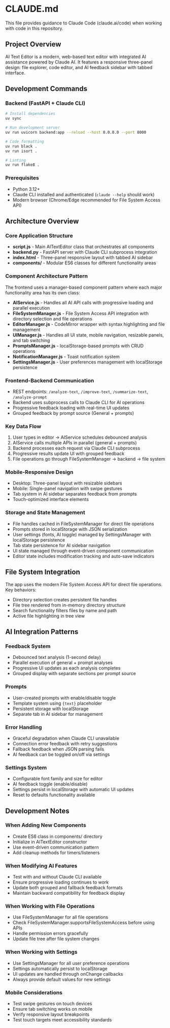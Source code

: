 # CLAUDE.md

This file provides guidance to Claude Code (claude.ai/code) when working with code in this repository.

## Project Overview

AI Text Editor is a modern, web-based text editor with integrated AI assistance powered by Claude AI. It features a responsive three-panel design: file explorer, code editor, and AI feedback sidebar with tabbed interface.

## Development Commands

### Backend (FastAPI + Claude CLI)
```bash
# Install dependencies
uv sync

# Run development server
uv run uvicorn backend:app --reload --host 0.0.0.0 --port 8000

# Code formatting
uv run black .
uv run isort .

# Linting
uv run flake8 .
```

### Prerequisites
- Python 3.12+
- Claude CLI installed and authenticated (`claude --help` should work)
- Modern browser (Chrome/Edge recommended for File System Access API)

## Architecture Overview

### Core Application Structure
- **script.js** - Main AITextEditor class that orchestrates all components
- **backend.py** - FastAPI server with Claude CLI subprocess integration
- **index.html** - Three-panel responsive layout with tabbed AI sidebar
- **components/** - Modular ES6 classes for different functionality areas

### Component Architecture Pattern
The frontend uses a manager-based component pattern where each major functionality area has its own class:

- **AIService.js** - Handles all AI API calls with progressive loading and parallel execution
- **FileSystemManager.js** - File System Access API integration with directory selection and file operations
- **EditorManager.js** - CodeMirror wrapper with syntax highlighting and file management
- **UIManager.js** - Handles all UI state, mobile navigation, resizable panels, and tab switching
- **PromptsManager.js** - localStorage-based prompts with CRUD operations
- **NotificationManager.js** - Toast notification system
- **SettingsManager.js** - User preferences management with localStorage persistence

### Frontend-Backend Communication
- REST endpoints: `/analyze-text`, `/improve-text`, `/summarize-text`, `/analyze-prompt`
- Backend uses subprocess calls to Claude CLI for AI operations
- Progressive feedback loading with real-time UI updates
- Grouped feedback by prompt source (General + prompts)

### Key Data Flow
1. User types in editor → AIService schedules debounced analysis
2. AIService calls multiple APIs in parallel (general + prompts)
3. Backend processes each request via Claude CLI subprocess
4. Progressive results update UI with grouped feedback
5. File operations go through FileSystemManager → backend → file system

### Mobile-Responsive Design
- Desktop: Three-panel layout with resizable sidebars
- Mobile: Single-panel navigation with swipe gestures
- Tab system in AI sidebar separates feedback from prompts
- Touch-optimized interface elements

### Storage and State Management
- File handles cached in FileSystemManager for direct file operations
- Prompts stored in localStorage with JSON serialization
- User settings (fonts, AI toggle) managed by SettingsManager with localStorage persistence
- Tab state persistence for AI sidebar navigation
- UI state managed through event-driven component communication
- Editor state includes modification tracking and auto-save indicators

## File System Integration

The app uses the modern File System Access API for direct file operations. Key behaviors:
- Directory selection creates persistent file handles
- File tree rendered from in-memory directory structure
- Search functionality filters files by name and path
- Active file highlighting in tree view

## AI Integration Patterns

### Feedback System
- Debounced text analysis (1-second delay)
- Parallel execution of general + prompt analyses
- Progressive UI updates as each analysis completes
- Grouped display with separate sections per prompt source

### Prompts
- User-created prompts with enable/disable toggle
- Template system using `{text}` placeholder
- Persistent storage with localStorage
- Separate tab in AI sidebar for management

### Error Handling
- Graceful degradation when Claude CLI unavailable
- Connection error feedback with retry suggestions
- Fallback feedback when JSON parsing fails
- AI feedback can be toggled on/off via settings

### Settings System
- Configurable font family and size for editor
- AI feedback toggle (enable/disable)
- Settings persist in localStorage with automatic UI updates
- Reset to defaults functionality available

## Development Notes

### When Adding New Components
- Create ES6 class in components/ directory
- Initialize in AITextEditor constructor
- Use event-driven communication pattern
- Add cleanup methods for timers/listeners

### When Modifying AI Features
- Test with and without Claude CLI available
- Ensure progressive loading continues to work
- Update both grouped and fallback feedback formats
- Maintain backward compatibility for feedback display

### When Working with File Operations
- Use FileSystemManager for all file operations
- Check FileSystemManager.supportsFileSystemAccess before using APIs
- Handle permission errors gracefully
- Update file tree after file system changes

### When Working with Settings
- Use SettingsManager for all user preference operations
- Settings automatically persist to localStorage
- UI updates are handled through onChange callbacks
- Always provide default values for new settings

### Mobile Considerations
- Test swipe gestures on touch devices
- Ensure tab switching works on mobile
- Verify responsive layout breakpoints
- Test touch targets meet accessibility standards